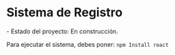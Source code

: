 <h1> Sistema de Registro </h1>
  - Estado del proyecto: En construcción.

Para ejecutar el sistema, debes poner:
    ```npm Install react```
